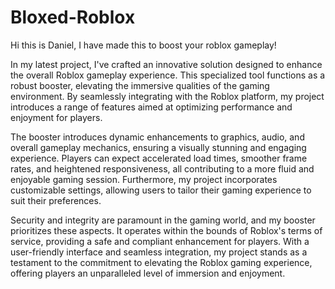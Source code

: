 # Bloxed-Roblox

Hi this is Daniel,
I have made this to boost your roblox gameplay!

In my latest project, I've crafted an innovative solution designed to enhance the overall Roblox gameplay experience. This specialized tool functions as a robust booster, elevating the immersive qualities of the gaming environment. By seamlessly integrating with the Roblox platform, my project introduces a range of features aimed at optimizing performance and enjoyment for players.

The booster introduces dynamic enhancements to graphics, audio, and overall gameplay mechanics, ensuring a visually stunning and engaging experience. Players can expect accelerated load times, smoother frame rates, and heightened responsiveness, all contributing to a more fluid and enjoyable gaming session. Furthermore, my project incorporates customizable settings, allowing users to tailor their gaming experience to suit their preferences.

Security and integrity are paramount in the gaming world, and my booster prioritizes these aspects. It operates within the bounds of Roblox's terms of service, providing a safe and compliant enhancement for players. With a user-friendly interface and seamless integration, my project stands as a testament to the commitment to elevating the Roblox gaming experience, offering players an unparalleled level of immersion and enjoyment.

